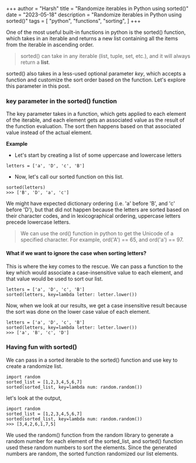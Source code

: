 +++
author = "Harsh"
title = "Randomize iterables in Python using sorted()"
date = "2023-05-18"
description = "Randomize iterables in Python using sorted()"
tags = [
    "python",
    "functions",
    "sorting",
]
+++

One of the most useful built-in functions in python is the sorted() function, which takes in an iterable and returns a new list containing all the items from the iterable in ascending order.

> sorted() can take in any iterable (list, tuple, set, etc.), and it will always return a **list**.

sorted() also takes in a less-used optional parameter _key_, which accepts a function and customize the sort order based on the function. Let's explore this parameter in this post.

### key parameter in the sorted() function

The key parameter takes in a function, which gets applied to each element of the iterable, and each element gets an associated value as the result of the function evaluation. The sort then happens based on that associated value instead of the actual element.

**Example**

- Let's start by creating a list of some uppercase and lowercase letters

```plaintext
letters = ['a', 'D', 'c', 'B']
```

- Now, let's call our sorted function on this list.

```plaintext
sorted(letters)
>>> ['B', 'D', 'a', 'c']
```

We might have expected dictionary ordering (i.e. 'a' before 'B', and 'c' before 'D'), but that did not happen because the letters are sorted based on their character codes, and in lexicographical ordering, uppercase letters precede lowercase letters.

> We can use the ord() function in python to get the Unicode of a specified character. For example, ord('A') == 65, and ord('a') == 97.

#### What if we want to ignore the case when sorting letters?

This is where the key comes to the rescue. We can pass a function to the key which would associate a case-insensitive value to each element, and that value would be used to sort our list.

```plaintext
letters = ['a', 'D', 'c', 'B']
sorted(letters, key=lambda letter: letter.lower())
```

Now, when we look at our results, we get a case insensitive result because the sort was done on the lower case value of each element.

```plaintext
letters = ['a', 'D', 'c', 'B']
sorted(letters, key=lambda letter: letter.lower())
>>> ['a', 'B', 'c', 'D']
```

### Having fun with sorted()

We can pass in a sorted iterable to the sorted() function and use key to create a randomize list.

```plaintext
import random
sorted_list = [1,2,3,4,5,6,7]
sorted(sorted_list, key=lambda num: random.random())
```

let's look at the output,

```plaintext
import random
sorted_list = [1,2,3,4,5,6,7]
sorted(sorted_list, key=lambda num: random.random())
>>> [3,4,2,6,1,7,5]
```

We used the random() function from the random library to generate a random number for each element of the sorted_list, and sorted() function used these random numbers to sort the elements. Since the generated numbers are random, the sorted function randomized our list elements.
